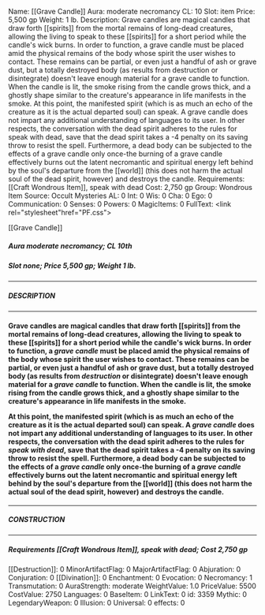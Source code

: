 Name: [[Grave Candle]]
Aura: moderate necromancy
CL: 10
Slot: item
Price: 5,500 gp
Weight: 1 lb.
Description: Grave candles are magical candles that draw forth [[spirits]] from the mortal remains of long-dead creatures, allowing the living to speak to these [[spirits]] for a short period while the candle's wick burns. In order to function, a grave candle must be placed amid the physical remains of the body whose spirit the user wishes to contact. These remains can be partial, or even just a handful of ash or grave dust, but a totally destroyed body (as results from destruction or disintegrate) doesn't leave enough material for a grave candle to function. When the candle is lit, the smoke rising from the candle grows thick, and a ghostly shape similar to the creature's appearance in life manifests in the smoke. At this point, the manifested spirit (which is as much an echo of the creature as it is the actual departed soul) can speak. A grave candle does not impart any additional understanding of languages to its user. In other respects, the conversation with the dead spirit adheres to the rules for speak with dead, save that the dead spirit takes a -4 penalty on its saving throw to resist the spell. Furthermore, a dead body can be subjected to the effects of a grave candle only once-the burning of a grave candle effectively burns out the latent necromantic and spiritual energy left behind by the soul's departure from the [[world]] (this does not harm the actual soul of the dead spirit, however) and destroys the candle.
Requirements: [[Craft Wondrous Item]], speak with dead
Cost: 2,750 gp
Group: Wondrous Item
Source: Occult Mysteries
AL: 0
Int: 0
Wis: 0
Cha: 0
Ego: 0
Communication: 0
Senses: 0
Powers: 0
MagicItems: 0
FullText: <link rel="stylesheet"href="PF.css"><div class="heading"><p class="alignleft">[[Grave Candle]]</p><div style="clear: both;"></div></div><div><h5><b>Aura </b>moderate necromancy; <b>CL </b>10th</h5><h5><b>Slot </b>none; <b>Price </b>5,500 gp; <b>Weight </b>1 lb.</h5></div><hr/><div><h5><b>DESCRIPTION</b></h5></div><hr/><div><h4><p>Grave candles are magical candles that draw forth [[spirits]] from the mortal remains of long-dead creatures, allowing the living to speak to these [[spirits]] for a short period while the candle's wick burns. In order to function, a <i>grave candle</i> must be placed amid the physical remains of the body whose spirit the user wishes to contact. These remains can be partial, or even just a handful of ash or grave dust, but a totally destroyed body (as results from <i>destruction</i> or disintegrate) doesn't leave enough material for a <i>grave candle</i> to function. When the candle is lit, the smoke rising from the candle grows thick, and a ghostly shape similar to the creature's appearance in life manifests in the smoke.</p><p>At this point, the manifested spirit (which is as much an echo of the creature as it is the actual departed soul) can speak. A <i>grave candle</i> does not impart any additional understanding of languages to its user. In other respects, the conversation with the dead spirit adheres to the rules for <i>speak with dead</i>, save that the dead spirit takes a -4 penalty on its saving throw to resist the spell. Furthermore, a dead body can be subjected to the effects of a <i>grave candle</i> only once-the burning of a <i>grave candle</i> effectively burns out the latent necromantic and spiritual energy left behind by the soul's departure from the [[world]] (this does not harm the actual soul of the dead spirit, however) and destroys the candle.</p></h4></div><hr/><div><h5><b>CONSTRUCTION</b></h5></div><hr/><div><h5><b>Requirements </b>[[Craft Wondrous Item]], <i>speak with dead</i>; <b>Cost </b>2,750 gp</h5></div>
[[Destruction]]: 0
MinorArtifactFlag: 0
MajorArtifactFlag: 0
Abjuration: 0
Conjuration: 0
[[Divination]]: 0
Enchantment: 0
Evocation: 0
Necromancy: 1
Transmutation: 0
AuraStrength: moderate
WeightValue: 1.0
PriceValue: 5500
CostValue: 2750
Languages: 0
BaseItem: 0
LinkText: 0
id: 3359
Mythic: 0
LegendaryWeapon: 0
Illusion: 0
Universal: 0
effects: 0
